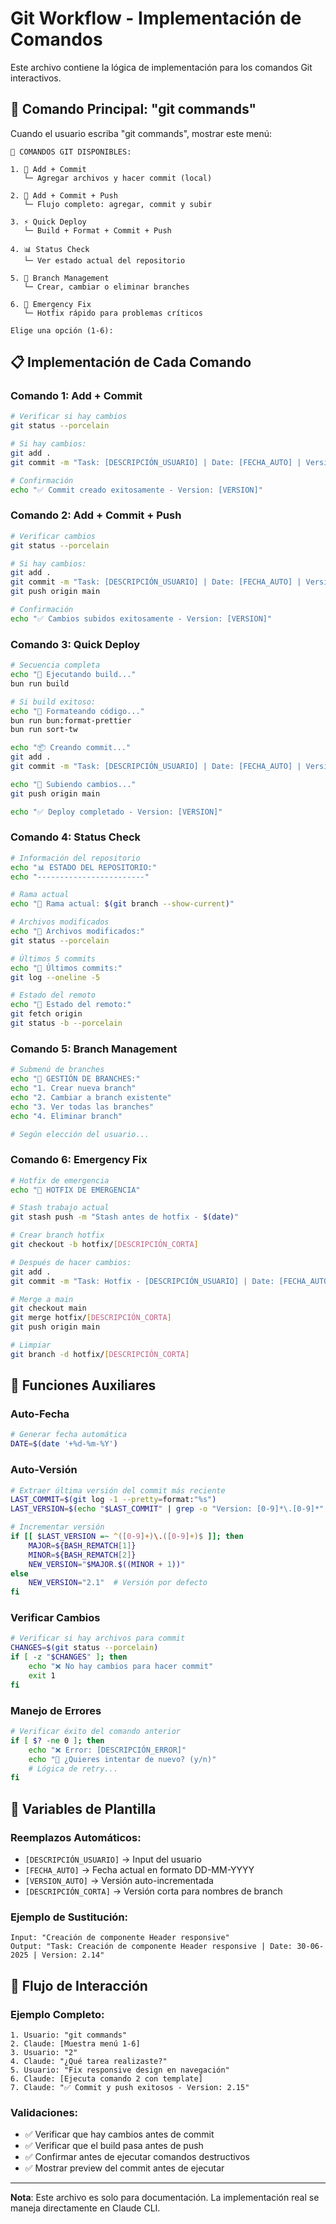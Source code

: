 # Git Workflow - Implementación de Comandos

Este archivo contiene la lógica de implementación para los comandos Git interactivos.

## 🎯 Comando Principal: "git commands"

Cuando el usuario escriba "git commands", mostrar este menú:

```
🔧 COMANDOS GIT DISPONIBLES:

1. 📁 Add + Commit
   └─ Agregar archivos y hacer commit (local)

2. 🚀 Add + Commit + Push
   └─ Flujo completo: agregar, commit y subir

3. ⚡ Quick Deploy
   └─ Build + Format + Commit + Push

4. 📊 Status Check
   └─ Ver estado actual del repositorio

5. 🌿 Branch Management
   └─ Crear, cambiar o eliminar branches

6. 🚨 Emergency Fix
   └─ Hotfix rápido para problemas críticos

Elige una opción (1-6):
```

## 📋 Implementación de Cada Comando

### Comando 1: Add + Commit

```bash
# Verificar si hay cambios
git status --porcelain

# Si hay cambios:
git add .
git commit -m "Task: [DESCRIPCIÓN_USUARIO] | Date: [FECHA_AUTO] | Version: [VERSION_AUTO]"

# Confirmación
echo "✅ Commit creado exitosamente - Version: [VERSION]"
```

### Comando 2: Add + Commit + Push

```bash
# Verificar cambios
git status --porcelain

# Si hay cambios:
git add .
git commit -m "Task: [DESCRIPCIÓN_USUARIO] | Date: [FECHA_AUTO] | Version: [VERSION_AUTO]"
git push origin main

# Confirmación
echo "✅ Cambios subidos exitosamente - Version: [VERSION]"
```

### Comando 3: Quick Deploy

```bash
# Secuencia completa
echo "🔨 Ejecutando build..."
bun run build

# Si build exitoso:
echo "📝 Formateando código..."
bun run bun:format-prettier
bun run sort-tw

echo "📦 Creando commit..."
git add .
git commit -m "Task: [DESCRIPCIÓN_USUARIO] | Date: [FECHA_AUTO] | Version: [VERSION_AUTO]"

echo "🚀 Subiendo cambios..."
git push origin main

echo "✅ Deploy completado - Version: [VERSION]"
```

### Comando 4: Status Check

```bash
# Información del repositorio
echo "📊 ESTADO DEL REPOSITORIO:"
echo "------------------------"

# Rama actual
echo "🌿 Rama actual: $(git branch --show-current)"

# Archivos modificados
echo "📁 Archivos modificados:"
git status --porcelain

# Últimos 5 commits
echo "📜 Últimos commits:"
git log --oneline -5

# Estado del remoto
echo "🔄 Estado del remoto:"
git fetch origin
git status -b --porcelain
```

### Comando 5: Branch Management

```bash
# Submenú de branches
echo "🌿 GESTIÓN DE BRANCHES:"
echo "1. Crear nueva branch"
echo "2. Cambiar a branch existente"
echo "3. Ver todas las branches"
echo "4. Eliminar branch"

# Según elección del usuario...
```

### Comando 6: Emergency Fix

```bash
# Hotfix de emergencia
echo "🚨 HOTFIX DE EMERGENCIA"

# Stash trabajo actual
git stash push -m "Stash antes de hotfix - $(date)"

# Crear branch hotfix
git checkout -b hotfix/[DESCRIPCIÓN_CORTA]

# Después de hacer cambios:
git add .
git commit -m "Task: Hotfix - [DESCRIPCIÓN_USUARIO] | Date: [FECHA_AUTO] | Version: [VERSION_AUTO]"

# Merge a main
git checkout main
git merge hotfix/[DESCRIPCIÓN_CORTA]
git push origin main

# Limpiar
git branch -d hotfix/[DESCRIPCIÓN_CORTA]
```

## 🔧 Funciones Auxiliares

### Auto-Fecha

```bash
# Generar fecha automática
DATE=$(date '+%d-%m-%Y')
```

### Auto-Versión

```bash
# Extraer última versión del commit más reciente
LAST_COMMIT=$(git log -1 --pretty=format:"%s")
LAST_VERSION=$(echo "$LAST_COMMIT" | grep -o "Version: [0-9]*\.[0-9]*" | cut -d' ' -f2)

# Incrementar versión
if [[ $LAST_VERSION =~ ^([0-9]+)\.([0-9]+)$ ]]; then
    MAJOR=${BASH_REMATCH[1]}
    MINOR=${BASH_REMATCH[2]}
    NEW_VERSION="$MAJOR.$((MINOR + 1))"
else
    NEW_VERSION="2.1"  # Versión por defecto
fi
```

### Verificar Cambios

```bash
# Verificar si hay archivos para commit
CHANGES=$(git status --porcelain)
if [ -z "$CHANGES" ]; then
    echo "❌ No hay cambios para hacer commit"
    exit 1
fi
```

### Manejo de Errores

```bash
# Verificar éxito del comando anterior
if [ $? -ne 0 ]; then
    echo "❌ Error: [DESCRIPCIÓN_ERROR]"
    echo "🔄 ¿Quieres intentar de nuevo? (y/n)"
    # Lógica de retry...
fi
```

## 🎨 Variables de Plantilla

### Reemplazos Automáticos:

- `[DESCRIPCIÓN_USUARIO]` → Input del usuario
- `[FECHA_AUTO]` → Fecha actual en formato DD-MM-YYYY
- `[VERSION_AUTO]` → Versión auto-incrementada
- `[DESCRIPCIÓN_CORTA]` → Versión corta para nombres de branch

### Ejemplo de Sustitución:

```
Input: "Creación de componente Header responsive"
Output: "Task: Creación de componente Header responsive | Date: 30-06-2025 | Version: 2.14"
```

## 🚀 Flujo de Interacción

### Ejemplo Completo:

```
1. Usuario: "git commands"
2. Claude: [Muestra menú 1-6]
3. Usuario: "2"
4. Claude: "¿Qué tarea realizaste?"
5. Usuario: "Fix responsive design en navegación"
6. Claude: [Ejecuta comando 2 con template]
7. Claude: "✅ Commit y push exitosos - Version: 2.15"
```

### Validaciones:

- ✅ Verificar que hay cambios antes de commit
- ✅ Verificar que el build pasa antes de push
- ✅ Confirmar antes de ejecutar comandos destructivos
- ✅ Mostrar preview del commit antes de ejecutar

---

**Nota**: Este archivo es solo para documentación. La implementación real se maneja directamente en Claude CLI.
